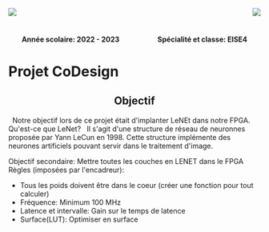 <p>
  <img src= https://github.com/kibouasteve/CoDesign/assets/71629695/5523b2d0-aeb7-485c-8bdd-dbb5c23ea22e p align="left">
  <img src=https://github.com/kibouasteve/CoDesign/assets/71629695/ee78a014-0f7c-4ffa-82ed-bfce217817c7  p align ="right">
</p>

<br>
<br>
<h4>
  <h4 align ="center">Année scolaire: 2022 - 2023 &nbsp &nbsp &nbsp &nbsp &nbsp &nbsp &nbsp &nbsp &nbsp &nbsp &nbsp Spécialité et classe: EISE4
</h4>
  
# Projet CoDesign
<h2>
  <h2 align ="center"> Objectif
</h2> 
&nbsp Notre objectif lors de ce projet était d'implanter LeNEt dans notre FPGA. 
Qu'est-ce que LeNet? 
&nbsp Il s'agit d'une structure de réseau de neuronnes proposée par Yann LeCun en 1998. Cette structure implémente des neurones artificiels pouvant servir dans le traitement d'image.
  
Objectif secondaire: Mettre toutes les couches en LENET dans le FPGA
Règles (imposées par l'encadreur): 
  - Tous les poids doivent être dans le coeur (créer une fonction pour tout calculer) 
  - Fréquence: Minimum 100 MHz
  - Latence et intervalle: Gain sur le temps de latence
  - Surface(LUT): Optimiser en surface


